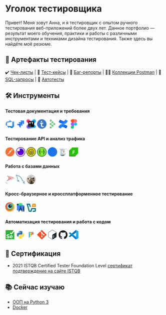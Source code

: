 # Уголок тестировщика

Привет! Меня зовут Анна, и я тестировщик с опытом ручного тестирования веб-приложений более двух лет. Данное портфолио — результат моего обучения, практики и работы с различными инструментами и техниками дизайна тестирования. Также здесь вы найдёте моё резюме.

## :mag_right: Артефакты тестирования

:heavy_check_mark: [Чек-листы](checklists) | :memo: [Тест-кейсы](test_cases) | :lady_beetle: [Баг-репорты](bug_reports) | :man_astronaut: [Коллекции Postman](postman_collections) | :receipt: [SQL-запросы](sql_queries) | :robot: [Автотесты](https://github.com/sovietmorning/stepik_selenium_project.git)

## :hammer_and_wrench: Инструменты

#### Тестовая документация и требования

<picture><img src="assets/azuredevops.svg" width="30" alt="Azure DevOps"  /></picture> <picture><img src="assets/jira.svg" width="30" alt="Jira"  /></picture> <picture><img src="assets/youtrack.svg" width="30" alt="YouTrack"  /></picture> <picture><img src="assets/testit.svg" width="30" alt="Test IT"  /></picture> <picture><img src="assets/testrail.svg" width="30" alt="Testrail"  /></picture> <picture><img src="assets/confluence.svg" width="30" alt="Confluence"  /></picture> <picture><img src="assets/figma.svg" width="30" alt="Figma"  /></picture>

#### Тестирование API и анализ трафика

<picture><img src="assets/postman.svg" width="30" alt="Postman"  /></picture> <picture><img src="assets/insomnia.svg" width="30" alt="Insomnia"  /></picture> <picture><img src="assets/soapui.svg" width="30" alt="Soap UI"  /></picture> <picture><img src="assets/swagger.svg" width="30" alt="Swagger"  /></picture> <picture><img src="assets/devtools.svg" width="30" alt="DevTools"  /></picture> <picture><img src="assets/charles.png" width="30" alt="Charles"  /></picture> <picture><img src="assets/fiddler.png" width="30" alt="Fiddler"  /></picture>

#### Работа с базами данных

<picture><img src="assets/microsoftsqlserver.svg" width="30" alt="MS SQL Server"  /></picture> <picture><img src="assets/mysql.svg" width="30" alt="MySQL"  /></picture> <picture><img src="assets/dbeaver.svg" width="30" alt="DBeaver"  /></picture>

#### Кросс-браузерное и кроссплатформенное тестирование

<picture><img src="assets/browserstack.svg" width="30" alt="BrowserStack"  /></picture> <picture><img src="assets/androidstudio.svg" width="30" alt="Android Studio"  /></picture> <picture><img src="assets/virtualbox.svg" width="30" alt="Oracle VirtualBox"  /></picture>

#### Автоматизация тестирования и работа с кодом

<picture><img src="assets/selenium.svg" width="30" alt="Selenium"  /></picture> <picture><img src="assets/python.svg" width="30" alt="Python"  /></picture> <picture><img src="assets/pytest.svg" width="30" alt="PyTest"  /></picture> <picture><img src="assets/git.svg" width="30" alt="Git"  /></picture> <picture><img src="assets/bash.svg" width="30" alt="Bash"  /></picture> <picture><img src="assets/github.svg" width="30" alt="GitHub"  /></picture> <picture><img src="assets/vscode.svg" width="30" alt="VS Code"  /></picture>

## :page_facing_up: Сертификация

- 2021 ISTQB Certified Tester Foundation Level
  [сертификат](https://drive.google.com/file/d/1lklvkQnWbIJpxmTET9U9QLMWR6W_WFzd/view?usp=sharing)
  [подтверждение на сайте ISTQB](http://scr.istqb.org/?name=Anna+Nadymova&number=84939&orderBy=relevancy&orderDirection=&dateStart=&dateEnd=&expiryStart=&expiryEnd=&certificationBody=&examProvider=&certificationLevel=&country=&resultsPerPage=10)

## :books: Сейчас изучаю

- [ООП на Python 3](https://rutube.ru/plst/537372?r=wd)
- [Docker](https://stepik.org/course/123300)
